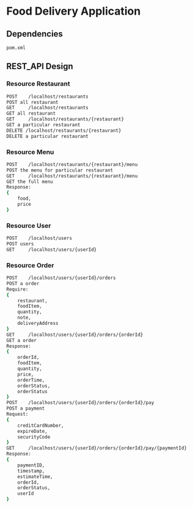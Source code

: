 # Food Delivery Application 

## Dependencies
	pom.xml
## REST_API Design
### Resource Restaurant

```bash
POST	/localhost/restaurants
POST all restaurant
GET 	/localhost/restaurants	
GET all restaurant
GET 	/localhost/restaurants/{restaurant}
GET a particular restaurant 
DELETE /localhost/restaurants/{restaurant}
DELETE a particular restaurant
```
### Resource Menu

```bash
POST 	/localhost/restaurants/{restaurant}/menu
POST the menu for particular restaurant
GET 	/localhost/restaurants/{restaurant}/menu
GET the full menu
Response:
{
	food,
	price
}
```

### Resource User

```bash
POST 	/localhost/users
POST users
GET 	/localhost/users/{userId}
```

### Resource Order

```bash
POST 	/localhost/users/{userId}/orders
POST a order
Require:
{
	restaurant,
	foodItem,
	quantity,
	note,
	deliveryAddress
}
GET 	/localhost/users/{userId}/orders/{orderId}
GET a order
Response:
{
	orderId,
	foodItem,
	quantity,
	price,
	orderTime,
	orderStatus,
	orderStatus	
}
POST 	/localhost/users/{userId}/orders/{orderId}/pay
POST a payment
Request:
{
	creditCardNumber,
	expireDate,
	securityCode
}
GET 	/localhost/users/{userId}/orders/{orderId}/pay/{paymentId}
Response:
{
	paymentID,
	timestamp,
	estimateTime,
	orderId,
	orderStatus,
	userId
}
```